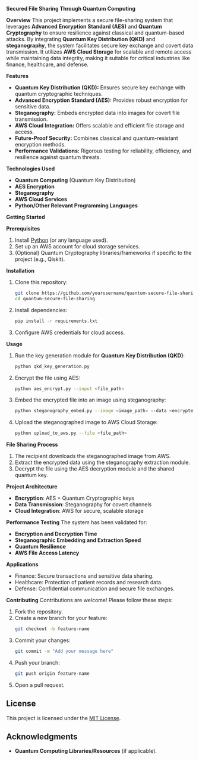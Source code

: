 **Secured File Sharing Through Quantum Computing**

**Overview**
This project implements a secure file-sharing system that leverages **Advanced Encryption Standard (AES)** and **Quantum Cryptography** to ensure resilience against classical and quantum-based attacks. By integrating **Quantum Key Distribution (QKD)** and **steganography**, the system facilitates secure key exchange and covert data transmission. It utilizes **AWS Cloud Storage** for scalable and remote access while maintaining data integrity, making it suitable for critical industries like finance, healthcare, and defense.  

**Features**
- **Quantum Key Distribution (QKD):** Ensures secure key exchange with quantum cryptographic techniques.  
- **Advanced Encryption Standard (AES):** Provides robust encryption for sensitive data.  
- **Steganography:** Embeds encrypted data into images for covert file transmission.  
- **AWS Cloud Integration:** Offers scalable and efficient file storage and access.  
- **Future-Proof Security:** Combines classical and quantum-resistant encryption methods.  
- **Performance Validations:** Rigorous testing for reliability, efficiency, and resilience against quantum threats.  

**Technologies Used**
- **Quantum Computing** (Quantum Key Distribution)  
- **AES Encryption**  
- **Steganography**  
- **AWS Cloud Services**  
- **Python/Other Relevant Programming Languages**  

**Getting Started**

**Prerequisites**
1. Install [Python](https://www.python.org/) (or any language used).  
2. Set up an AWS account for cloud storage services.  
3. (Optional) Quantum Cryptography libraries/frameworks if specific to the project (e.g., Qiskit).  

**Installation**
1. Clone this repository:  
   ```bash
   git clone https://github.com/yourusername/quantum-secure-file-sharing.git
   cd quantum-secure-file-sharing
   ```
2. Install dependencies:  
   ```bash
   pip install -r requirements.txt
   ```
3. Configure AWS credentials for cloud access.  

 **Usage**
1. Run the key generation module for **Quantum Key Distribution (QKD)**:  
   ```bash
   python qkd_key_generation.py
   ```
2. Encrypt the file using AES:  
   ```bash
   python aes_encrypt.py --input <file_path>
   ```
3. Embed the encrypted file into an image using steganography:  
   ```bash
   python steganography_embed.py --image <image_path> --data <encrypted_file>
   ```
4. Upload the steganographed image to AWS Cloud Storage:  
   ```bash
   python upload_to_aws.py --file <file_path>
   ```

**File Sharing Process**
1. The recipient downloads the steganographed image from AWS.  
2. Extract the encrypted data using the steganography extraction module.  
3. Decrypt the file using the AES decryption module and the shared quantum key.  

**Project Architecture**
- **Encryption**: AES + Quantum Cryptographic keys  
- **Data Transmission**: Steganography for covert channels  
- **Cloud Integration**: AWS for secure, scalable storage  

 **Performance Testing**
The system has been validated for:  
- **Encryption and Decryption Time**  
- **Steganographic Embedding and Extraction Speed**  
- **Quantum Resilience**  
- **AWS File Access Latency**  

 **Applications**
- Finance: Secure transactions and sensitive data sharing.  
- Healthcare: Protection of patient records and research data.  
- Defense: Confidential communication and secure file exchanges.  

 **Contributing**
Contributions are welcome! Please follow these steps:  
1. Fork the repository.  
2. Create a new branch for your feature:  
   ```bash
   git checkout -b feature-name
   ```  
3. Commit your changes:  
   ```bash
   git commit -m "Add your message here"
   ```  
4. Push your branch:  
   ```bash
   git push origin feature-name
   ```  
5. Open a pull request.  

## **License**
This project is licensed under the [MIT License](LICENSE).

## **Acknowledgments**
- **Quantum Computing Libraries/Resources** (if applicable).
